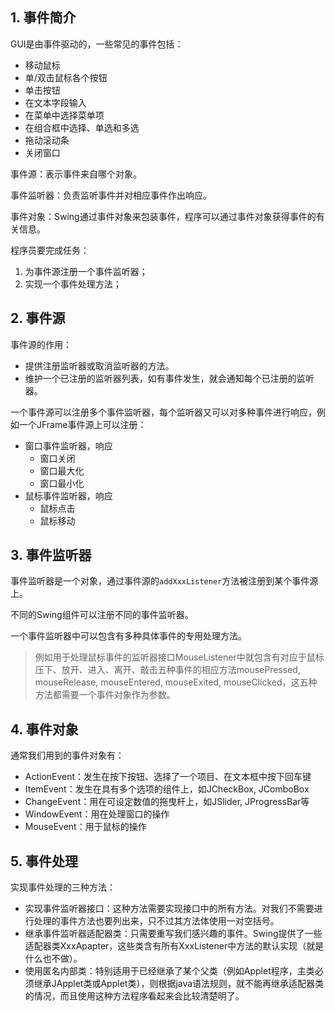 ## 1. 事件简介

GUI是由事件驱动的，一些常见的事件包括：

- 移动鼠标
- 单/双击鼠标各个按钮
- 单击按钮
- 在文本字段输入
- 在菜单中选择菜单项
- 在组合框中选择、单选和多选
- 拖动滚动条
- 关闭窗口

事件源：表示事件来自哪个对象。

事件监听器：负责监听事件并对相应事件作出响应。

事件对象：Swing通过事件对象来包装事件，程序可以通过事件对象获得事件的有关信息。

程序员要完成任务：

1. 为事件源注册一个事件监听器；
2. 实现一个事件处理方法；

## 2. 事件源

事件源的作用：

- 提供注册监听器或取消监听器的方法。
- 维护一个已注册的监听器列表，如有事件发生，就会通知每个已注册的监听器。

一个事件源可以注册多个事件监听器，每个监听器又可以对多种事件进行响应，例如一个JFrame事件源上可以注册：

- 窗口事件监听器，响应
    - 窗口关闭
    - 窗口最大化
    - 窗口最小化
- 鼠标事件监听器，响应
    - 鼠标点击
    - 鼠标移动

## 3. 事件监听器

事件监听器是一个对象，通过事件源的`addXxxListener`方法被注册到某个事件源上。

不同的Swing组件可以注册不同的事件监听器。

一个事件监听器中可以包含有多种具体事件的专用处理方法。

> 例如用于处理鼠标事件的监听器接口MouseListener中就包含有对应于鼠标压下、放开、进入、离开、敲击五种事件的相应方法mousePressed, mouseRelease, mouseEntered, mouseExited, mouseClicked，这五种方法都需要一个事件对象作为参数。

## 4. 事件对象

通常我们用到的事件对象有：

- ActionEvent：发生在按下按钮、选择了一个项目、在文本框中按下回车键
- ItemEvent：发生在具有多个选项的组件上，如JCheckBox, JComboBox
- ChangeEvent：用在可设定数值的拖曳杆上，如JSlider, JProgressBar等
- WindowEvent：用在处理窗口的操作
- MouseEvent：用于鼠标的操作

## 5. 事件处理

实现事件处理的三种方法：

- 实现事件监听器接口：这种方法需要实现接口中的所有方法。对我们不需要进行处理的事件方法也要列出来，只不过其方法体使用一对空括号。
- 继承事件监听器适配器类：只需要重写我们感兴趣的事件。Swing提供了一些适配器类XxxApapter，这些类含有所有XxxListener中方法的默认实现（就是什么也不做）。
- 使用匿名内部类：特别适用于已经继承了某个父类（例如Applet程序，主类必须继承JApplet类或Applet类），则根据java语法规则，就不能再继承适配器类的情况，而且使用这种方法程序看起来会比较清楚明了。

